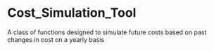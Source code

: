 # Cost_Simulation_Tool
A class of functions designed to simulate future costs based on past changes in cost on a yearly basis
